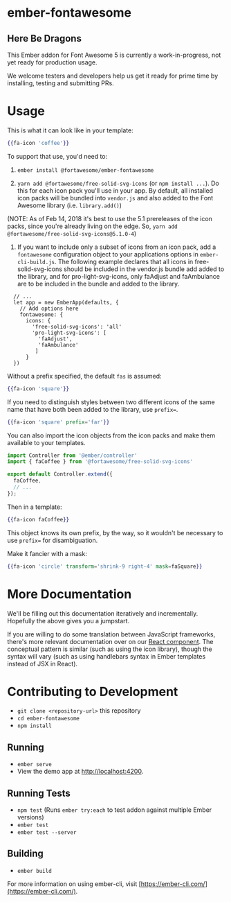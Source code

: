 # ember-fontawesome

## Here Be Dragons

This Ember addon for Font Awesome 5 is currently a work-in-progress, not yet ready for production usage.

We welcome testers and developers help us get it ready for prime time by installing, testing and submitting PRs.

# Usage

This is what it can look like in your template:

```hbs
{{fa-icon 'coffee'}}
```

To support that use, you'd need to:

1. `ember install @fortawesome/ember-fontawesome`

1. `yarn add @fortawesome/free-solid-svg-icons` (or `npm install ...`). 
Do this for each icon pack you'll use in your app. By default, all installed icon packs will be bundled into
`vendor.js` and also added to the Font Awesome library (i.e. `library.add()`)

(NOTE: As of Feb 14, 2018 it's best to use the 5.1 prereleases of the icon packs, since you're already living
on the edge. So, `yarn add @fortawesome/free-solid-svg-icons@5.1.0-4`)

1. If you want to include only a subset of icons from an icon pack, add a `fontawesome` configuration 
object to your applications options in `ember-cli-build.js`. The following example declares that all 
icons in free-solid-svg-icons should be included in the vendor.js bundle add added to the library,
and for pro-light-svg-icons, only faAdjust and faAmbulance are to be included in the bundle and added to the library.

```
  // ...
  let app = new EmberApp(defaults, {
    // Add options here
    fontawesome: {
      icons: {
        'free-solid-svg-icons': 'all'
        'pro-light-svg-icons': [
          'faAdjust',
          'faAmbulance'
         ]
      }
  })
```

Without a prefix specified, the default `fas` is assumed:

```hbs
{{fa-icon 'square'}}
```

If you need to distinguish styles between two different icons of the same name that have both
been added to the library, use `prefix=`. 

```hbs
{{fa-icon 'square' prefix='far'}}
```

You can also import the icon objects from the icon packs and make them available to your templates.

```js
import Controller from '@ember/controller'
import { faCoffee } from '@fortawesome/free-solid-svg-icons'

export default Controller.extend({
  faCoffee,
  // ...
});
```

Then in a template:

```hbs
{{fa-icon faCoffee}}
```

This object knows its own prefix, by the way, so it wouldn't be necessary to use `prefix=` for disambiguation.

Make it fancier with a mask:

```hbs
{{fa-icon 'circle' transform='shrink-9 right-4' mask=faSquare}}
```

# More Documentation

We'll be filling out this documentation iteratively and incrementally. Hopefully the above gives you a jumpstart.

If you are willing to do some translation between JavaScript frameworks, there's more relevant documentation over on our [React component](https://github.com/FortAwesome/react-fontawesome/blob/master/README.md). The conceptual pattern is similar (such as using the icon library), though the syntax will vary (such as using handlebars syntax in Ember templates instead of JSX in React).

# Contributing to Development

* `git clone <repository-url>` this repository
* `cd ember-fontawesome`
* `npm install`

## Running

* `ember serve`
* View the demo app at [http://localhost:4200](http://localhost:4200).

## Running Tests

* `npm test` (Runs `ember try:each` to test addon against multiple Ember versions)
* `ember test`
* `ember test --server`

## Building

* `ember build`

For more information on using ember-cli, visit [https://ember-cli.com/](https://ember-cli.com/).
